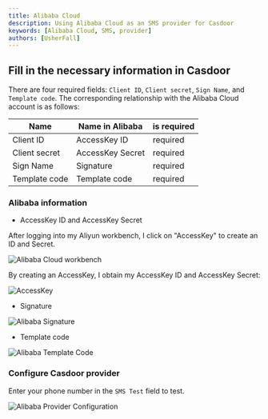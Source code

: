```yaml
---
title: Alibaba Cloud
description: Using Alibaba Cloud as an SMS provider for Casdoor
keywords: [Alibaba Cloud, SMS, provider]
authors: [UsherFall]
---
```


## Fill in the necessary information in Casdoor

There are four required fields: `Client ID`, `Client secret`, `Sign Name`, and `Template code`. The corresponding relationship with the Alibaba Cloud account is as follows:

| Name          | Name in Alibaba  | is required |
|---------------|------------------|------------|
| Client ID     | AccessKey ID     | required   |
| Client secret | AccessKey Secret | required   |
| Sign Name     | Signature        | required   |
| Template code | Template code    | required   |

### Alibaba information

- AccessKey ID and AccessKey Secret

After logging into my Aliyun workbench, I click on "AccessKey" to create an ID and Secret.

![Alibaba Cloud workbench](/img/providers/sms/aliyunsms.png)

By creating an AccessKey, I obtain my AccessKey ID and AccessKey Secret:

![AccessKey](/img/providers/sms/accesskey.png)

- Signature

![Alibaba Signature](/img/providers/sms/alibabaSign.png)

- Template code

![Alibaba Template Code](/img/providers/sms/alibabaCode.png)

### Configure Casdoor provider

Enter your phone number in the `SMS Test` field to test.

![Alibaba Provider Configuration](/img/providers/sms/alibabaProvider.png)
